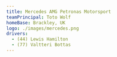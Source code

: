 ```yaml
---
title: Mercedes AMG Petronas Motorsport
teamPrincipal: Toto Wolf
homeBase: Brackley, UK
logo: ./images/mercedes.png
drivers:
  - (44) Lewis Hamilton
  - (77) Valtteri Bottas
---
```

